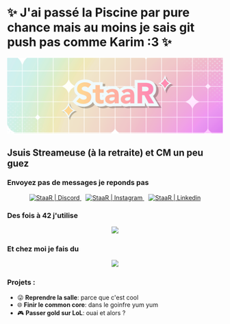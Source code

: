 # ✨ J'ai passé la Piscine par pure chance mais au moins je sais git push pas comme Karim :3 ✨

![Banner](https://github.com/StaaRTTV/StaaRTTV/blob/main/16-9eeeeee.png?raw=true)

## Jsuis Streameuse (à la retraite) et CM un peu guez

### Envoyez pas de messages je reponds pas

<p align="center">
  <a href="https://discord.gg/staar" target="_blank">
    <img alt="StaaR | Discord" width="48px" src="https://skillicons.dev/icons?i=discord" />
  </a>
  <a href="https://instagram.com/gabrielle.pch" target="_blank" style="margin: 0 10px;">
    <img alt="StaaR | Instagram" width="48px" src="https://skillicons.dev/icons?i=instagram" />
  </a>
  <a href="https://www.linkedin.com/in/gabrielle-pochon-2bb0b0255/" target="_blank">
    <img alt="StaaR | Linkedin" width="48px" src="https://skillicons.dev/icons?i=linkedin" />
  </a>
</p>

### Des fois à 42 j'utilise

<p align="center">
  <a href="https://skillicons.dev">
    <img src="https://skillicons.dev/icons?i=git,vscode,linux,c,vim" />
  </a>
</p>

### Et chez moi je fais du

<p align="center">
  <a href="https://skillicons.dev">
    <img src="https://skillicons.dev/icons?i=figma,ae,blender,ps,arduino" />
  </a>
</p>

<h3 align="left">Projets :</h3>
<ul align="left">
  <li>😜 <strong>Reprendre la salle</strong>: parce que c'est cool</li>
  <li>🌐 <strong>Finir le common core</strong>: dans le goinfre yum yum</li>
  <li>🎮 <strong>Passer gold sur LoL</strong>: ouai et alors ?</li>
</ul>

[youtube]: https://www.youtube.com/@Shinystaar_
[instagram]: https://instagram.com/gabrielle.pch
[discord]: https://discord.com/invite/staar
